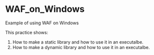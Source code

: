 # WAF_on_Windows
Example of using WAF on Windows

This practice shows:
1. How to make a static library and how to use it in an executalbe.
2. How to make a dynamic library and how to use it in an executalbe.
